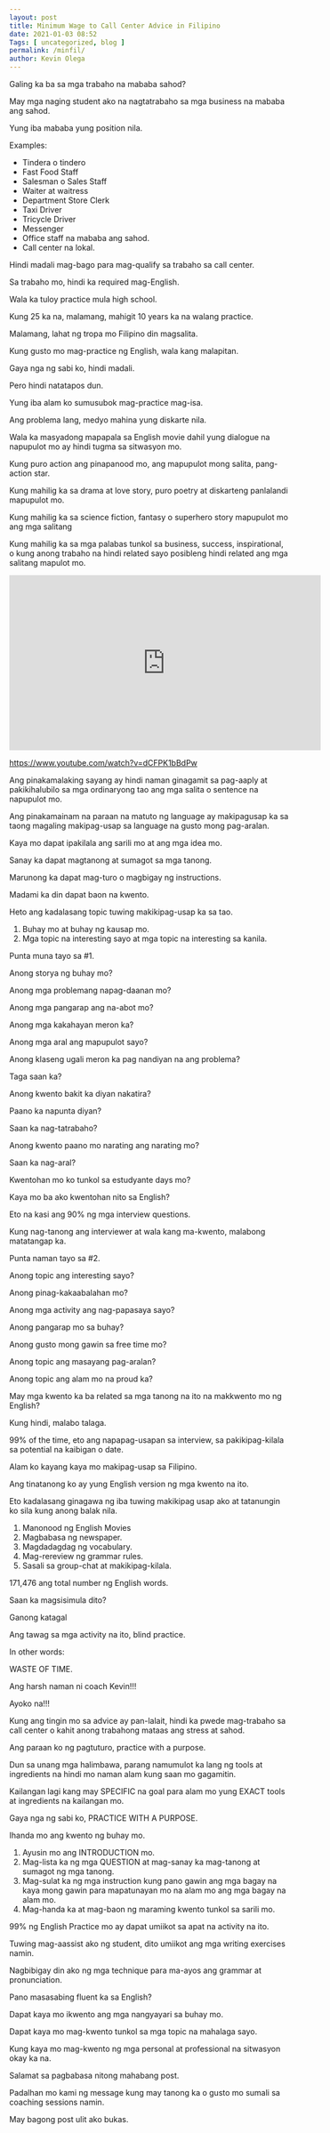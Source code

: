 ```yaml
--- 
layout: post 
title: Minimum Wage to Call Center Advice in Filipino
date: 2021-01-03 08:52
Tags: [ uncategorized, blog ]
permalink: /minfil/ 
author: Kevin Olega 
--- 
```

Galing ka ba sa mga trabaho na mababa sahod?

May mga naging student ako na nagtatrabaho sa mga business na mababa ang sahod.

Yung iba mababa yung position nila.

Examples:

- Tindera o tindero
- Fast Food Staff
- Salesman o Sales Staff
- Waiter at waitress
- Department Store Clerk
- Taxi Driver
- Tricycle Driver
- Messenger
- Office staff na mababa ang sahod.
- Call center na lokal.

Hindi madali mag-bago para mag-qualify sa trabaho sa call center.

Sa trabaho mo, hindi ka required mag-English.

Wala ka tuloy practice mula high school.

Kung 25 ka na, malamang, mahigit 10 years ka na walang practice.

Malamang, lahat ng tropa mo Filipino din magsalita.

Kung gusto mo mag-practice ng English, wala kang malapitan.

Gaya nga ng sabi ko, hindi madali.

Pero hindi natatapos dun.

Yung iba alam ko sumusubok mag-practice mag-isa.

Ang problema lang, medyo mahina yung diskarte nila.

Wala ka masyadong mapapala sa English movie dahil yung dialogue na napupulot mo ay hindi tugma sa sitwasyon mo.

Kung puro action ang pinapanood mo, ang mapupulot mong salita, pang-action star.

Kung mahilig ka sa drama at love story, puro poetry at diskarteng panlalandi mapupulot mo.

Kung mahilig ka sa science fiction, fantasy o superhero story mapupulot mo ang mga salitang 

Kung mahilig ka sa mga palabas tunkol sa business, success, inspirational,  o kung anong trabaho na hindi related sayo posibleng hindi related ang mga salitang mapulot mo.

<iframe width="560" height="315" src="https://www.youtube.com/embed/dCFPK1bBdPw?start=7" frameborder="0" allow="accelerometer; autoplay; clipboard-write; encrypted-media; gyroscope; picture-in-picture" allowfullscreen></iframe>

https://www.youtube.com/watch?v=dCFPK1bBdPw

Ang pinakamalaking sayang ay hindi naman ginagamit sa pag-aaply at pakikihalubilo sa mga ordinaryong tao ang mga salita o sentence na napupulot mo.

Ang pinakamainam na paraan na matuto ng language ay makipagusap ka sa taong magaling makipag-usap sa language na gusto mong pag-aralan.

Kaya mo dapat ipakilala ang sarili mo at ang mga idea mo.

Sanay ka dapat magtanong at sumagot sa mga tanong.

Marunong ka dapat mag-turo o magbigay ng instructions.

Madami ka din dapat baon na kwento.

Heto ang kadalasang topic tuwing makikipag-usap ka sa tao.

1. Buhay mo at buhay ng kausap mo.
2. Mga topic na interesting sayo at mga topic na interesting sa kanila.

Punta muna tayo sa #1.

Anong storya ng buhay mo?

Anong mga problemang napag-daanan mo?

Anong mga pangarap ang na-abot mo?

Anong mga kakahayan meron ka?

Anong mga aral ang mapupulot sayo?

Anong klaseng ugali meron ka pag nandiyan na ang problema?

Taga saan ka?

Anong kwento bakit ka diyan nakatira?

Paano ka napunta diyan?

Saan ka nag-tatrabaho?

Anong kwento paano mo narating ang narating mo?

Saan ka nag-aral?

Kwentohan mo ko tunkol sa estudyante days mo?

Kaya mo ba ako kwentohan nito sa English?

Eto na kasi ang 90% ng mga interview questions.

Kung nag-tanong ang interviewer at wala kang ma-kwento, malabong matatangap ka.

Punta naman tayo sa #2.

Anong topic ang interesting sayo?

Anong pinag-kakaabalahan mo?

Anong mga activity ang nag-papasaya sayo?

Anong pangarap mo sa buhay?

Anong gusto mong gawin sa free time mo?

Anong topic ang masayang pag-aralan?

Anong topic ang alam mo na proud ka?

May mga kwento ka ba related sa mga tanong na ito na makkwento mo ng English?

Kung hindi, malabo talaga.

99% of the time, eto ang napapag-usapan sa interview, sa pakikipag-kilala sa potential na kaibigan o date.

Alam ko kayang kaya mo makipag-usap sa Filipino.

Ang tinatanong ko ay yung English version ng mga kwento na ito.

Eto kadalasang ginagawa ng iba tuwing makikipag usap ako at tatanungin ko sila kung anong balak nila. 

1. Manonood ng English Movies
2. Magbabasa ng newspaper.
3. Magdadagdag ng vocabulary.
4. Mag-rereview ng grammar rules.
5. Sasali sa group-chat at makikipag-kilala.

171,476 ang total number ng English words.

Saan ka magsisimula dito?

Ganong katagal

Ang tawag sa mga activity na ito, blind practice.

In other words:

WASTE OF TIME.

Ang harsh naman ni coach Kevin!!!

Ayoko na!!!

Kung ang tingin mo sa advice ay pan-lalait, hindi ka pwede mag-trabaho sa call center o kahit anong trabahong mataas ang stress at sahod.

Ang paraan ko ng pagtuturo, practice with a purpose.

Dun sa unang mga halimbawa, parang namumulot ka lang ng tools at ingredients na hindi mo naman alam kung saan mo gagamitin.

Kailangan lagi kang may SPECIFIC na goal para alam mo yung EXACT tools at ingredients na kailangan mo.

Gaya nga ng sabi ko, PRACTICE WITH A PURPOSE.

Ihanda mo ang kwento ng buhay mo.

1. Ayusin mo ang INTRODUCTION mo.
2. Mag-lista ka ng mga QUESTION at mag-sanay ka mag-tanong at sumagot ng mga tanong.
3. Mag-sulat ka ng mga instruction kung pano gawin ang mga bagay na kaya mong gawin para mapatunayan mo na alam mo ang mga bagay na alam mo.
4. Mag-handa ka at mag-baon ng maraming kwento tunkol sa sarili mo.

99% ng English Practice mo ay dapat umiikot sa apat na activity na ito.

Tuwing mag-aassist ako ng student, dito umiikot ang mga writing exercises namin.

Nagbibigay din ako ng mga technique para ma-ayos ang grammar at pronunciation.

Pano masasabing fluent ka sa English?

Dapat kaya mo ikwento ang mga nangyayari sa buhay mo.

Dapat kaya mo mag-kwento tunkol sa mga topic na mahalaga sayo.

Kung kaya mo mag-kwento ng mga personal at professional na sitwasyon okay ka na.

Salamat sa pagbabasa nitong mahabang post.

Padalhan mo kami ng message kung may tanong ka o gusto mo sumali sa coaching sessions namin.

May bagong post ulit ako bukas.